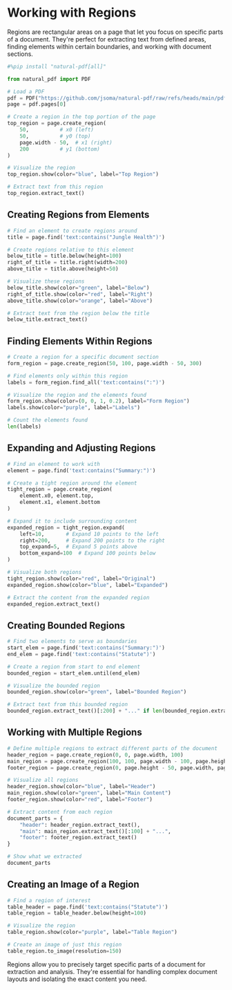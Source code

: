 # Working with Regions

Regions are rectangular areas on a page that let you focus on specific parts of a document. They're perfect for extracting text from defined areas, finding elements within certain boundaries, and working with document sections.

```python
#%pip install "natural-pdf[all]"
```

```python
from natural_pdf import PDF

# Load a PDF
pdf = PDF("https://github.com/jsoma/natural-pdf/raw/refs/heads/main/pdfs/01-practice.pdf")
page = pdf.pages[0]

# Create a region in the top portion of the page
top_region = page.create_region(
    50,          # x0 (left)
    50,          # y0 (top)
    page.width - 50,  # x1 (right)
    200          # y1 (bottom)
)

# Visualize the region
top_region.show(color="blue", label="Top Region")

# Extract text from this region
top_region.extract_text()
```

## Creating Regions from Elements

```python
# Find an element to create regions around
title = page.find('text:contains("Jungle Health")')

# Create regions relative to this element
below_title = title.below(height=100)
right_of_title = title.right(width=200) 
above_title = title.above(height=50)

# Visualize these regions
below_title.show(color="green", label="Below")
right_of_title.show(color="red", label="Right")
above_title.show(color="orange", label="Above")

# Extract text from the region below the title
below_title.extract_text()
```

## Finding Elements Within Regions

```python
# Create a region for a specific document section
form_region = page.create_region(50, 100, page.width - 50, 300)

# Find elements only within this region
labels = form_region.find_all('text:contains(":")') 

# Visualize the region and the elements found
form_region.show(color=(0, 0, 1, 0.2), label="Form Region")
labels.show(color="purple", label="Labels")

# Count the elements found
len(labels)
```

## Expanding and Adjusting Regions

```python
# Find an element to work with
element = page.find('text:contains("Summary:")')

# Create a tight region around the element
tight_region = page.create_region(
    element.x0, element.top, 
    element.x1, element.bottom
)

# Expand it to include surrounding content
expanded_region = tight_region.expand(
    left=10,       # Expand 10 points to the left
    right=200,     # Expand 200 points to the right
    top_expand=5,  # Expand 5 points above
    bottom_expand=100  # Expand 100 points below
)

# Visualize both regions
tight_region.show(color="red", label="Original")
expanded_region.show(color="blue", label="Expanded")

# Extract the content from the expanded region
expanded_region.extract_text()
```

## Creating Bounded Regions

```python
# Find two elements to serve as boundaries
start_elem = page.find('text:contains("Summary:")')
end_elem = page.find('text:contains("Statute")')

# Create a region from start to end element
bounded_region = start_elem.until(end_elem)

# Visualize the bounded region
bounded_region.show(color="green", label="Bounded Region")

# Extract text from this bounded region
bounded_region.extract_text()[:200] + "..." if len(bounded_region.extract_text()) > 200 else bounded_region.extract_text()
```

## Working with Multiple Regions

```python
# Define multiple regions to extract different parts of the document
header_region = page.create_region(0, 0, page.width, 100)
main_region = page.create_region(100, 100, page.width - 100, page.height - 150)
footer_region = page.create_region(0, page.height - 50, page.width, page.height)

# Visualize all regions
header_region.show(color="blue", label="Header")
main_region.show(color="green", label="Main Content")
footer_region.show(color="red", label="Footer")

# Extract content from each region
document_parts = {
    "header": header_region.extract_text(),
    "main": main_region.extract_text()[:100] + "...",
    "footer": footer_region.extract_text()
}

# Show what we extracted
document_parts
```

## Creating an Image of a Region

```python
# Find a region of interest
table_header = page.find('text:contains("Statute")')
table_region = table_header.below(height=100)

# Visualize the region
table_region.show(color="purple", label="Table Region")

# Create an image of just this region
table_region.to_image(resolution=150)
```

Regions allow you to precisely target specific parts of a document for extraction and analysis. They're essential for handling complex document layouts and isolating the exact content you need. 